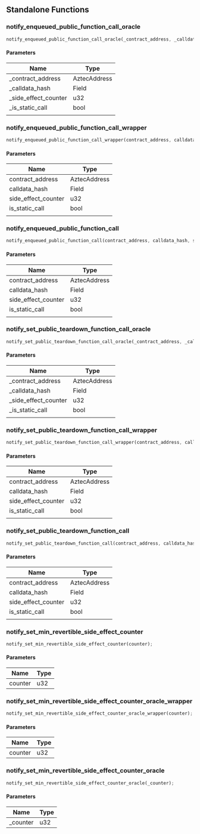 ## Standalone Functions

### notify_enqueued_public_function_call_oracle

```rust
notify_enqueued_public_function_call_oracle(_contract_address, _calldata_hash, _side_effect_counter, _is_static_call, );
```

#### Parameters
| Name | Type |
| --- | --- |
| _contract_address | AztecAddress |
| _calldata_hash | Field |
| _side_effect_counter | u32 |
| _is_static_call | bool |
|  |  |

### notify_enqueued_public_function_call_wrapper

```rust
notify_enqueued_public_function_call_wrapper(contract_address, calldata_hash, side_effect_counter, is_static_call, );
```

#### Parameters
| Name | Type |
| --- | --- |
| contract_address | AztecAddress |
| calldata_hash | Field |
| side_effect_counter | u32 |
| is_static_call | bool |
|  |  |

### notify_enqueued_public_function_call

```rust
notify_enqueued_public_function_call(contract_address, calldata_hash, side_effect_counter, is_static_call, );
```

#### Parameters
| Name | Type |
| --- | --- |
| contract_address | AztecAddress |
| calldata_hash | Field |
| side_effect_counter | u32 |
| is_static_call | bool |
|  |  |

### notify_set_public_teardown_function_call_oracle

```rust
notify_set_public_teardown_function_call_oracle(_contract_address, _calldata_hash, _side_effect_counter, _is_static_call, );
```

#### Parameters
| Name | Type |
| --- | --- |
| _contract_address | AztecAddress |
| _calldata_hash | Field |
| _side_effect_counter | u32 |
| _is_static_call | bool |
|  |  |

### notify_set_public_teardown_function_call_wrapper

```rust
notify_set_public_teardown_function_call_wrapper(contract_address, calldata_hash, side_effect_counter, is_static_call, );
```

#### Parameters
| Name | Type |
| --- | --- |
| contract_address | AztecAddress |
| calldata_hash | Field |
| side_effect_counter | u32 |
| is_static_call | bool |
|  |  |

### notify_set_public_teardown_function_call

```rust
notify_set_public_teardown_function_call(contract_address, calldata_hash, side_effect_counter, is_static_call, );
```

#### Parameters
| Name | Type |
| --- | --- |
| contract_address | AztecAddress |
| calldata_hash | Field |
| side_effect_counter | u32 |
| is_static_call | bool |
|  |  |

### notify_set_min_revertible_side_effect_counter

```rust
notify_set_min_revertible_side_effect_counter(counter);
```

#### Parameters
| Name | Type |
| --- | --- |
| counter | u32 |

### notify_set_min_revertible_side_effect_counter_oracle_wrapper

```rust
notify_set_min_revertible_side_effect_counter_oracle_wrapper(counter);
```

#### Parameters
| Name | Type |
| --- | --- |
| counter | u32 |

### notify_set_min_revertible_side_effect_counter_oracle

```rust
notify_set_min_revertible_side_effect_counter_oracle(_counter);
```

#### Parameters
| Name | Type |
| --- | --- |
| _counter | u32 |

